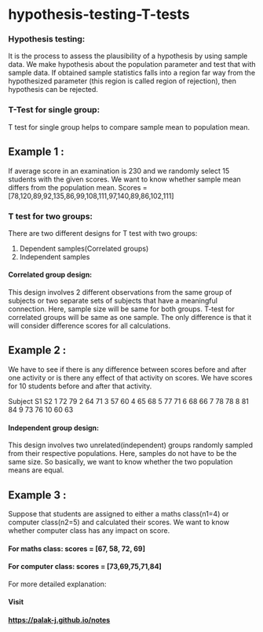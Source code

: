 # hypothesis-testing-T-tests
### Hypothesis testing:
It is the process to assess the plausibility of a hypothesis by using sample data. We make hypothesis about the population parameter and test that with sample data. If obtained sample statistics falls into a region far way from the hypothesized parameter (this region is called region of rejection), then hypothesis can be rejected.

### T-Test for single group:
T test for single group helps to compare sample mean to population mean. 

## Example 1 :
If average score in an examination is 230 and we randomly select 15 students with the given scores. We want to know whether sample mean differs from the population mean.
Scores = [78,120,89,92,135,86,99,108,111,97,140,89,86,102,111]

### T test for two groups:
There are two different designs for T test with two groups:
1) Dependent samples(Correlated groups)
2) Independent samples

#### Correlated group design:
This design involves 2 different observations from the same group of subjects or two separate sets of subjects that have a meaningful connection. Here, sample size will be same for both groups.
T-test for correlated groups will be same as one sample. The only difference is that it will consider difference scores for all calculations.

## Example 2 :
We have to see if there is any difference between scores before and after one activity or is there any effect of that activity on scores. We have scores for 10 students before and after that activity.

Subject	S1	S2
1	      72	79
2	      64	71
3	      57	60
4	      65	68
5	      77	71
6     	68	66
7	      78	78
8	      81	84
9	      73	76
10	    60	63


#### Independent group design:
This design involves two unrelated(independent) groups randomly sampled from their respective populations. Here, samples do not have to be the same size. So basically, we want to know whether the two population means are equal. 



## Example 3 :
Suppose that students are assigned to either a maths class(n1=4) or computer class(n2=5) and calculated their scores. We want to know whether computer class has any impact on score.
#### For maths class:  scores = [67, 58, 72, 69]
#### For computer class:  scores = [73,69,75,71,84]


For more detailed explanation:
#### Visit
#### https://palak-j.github.io/notes
